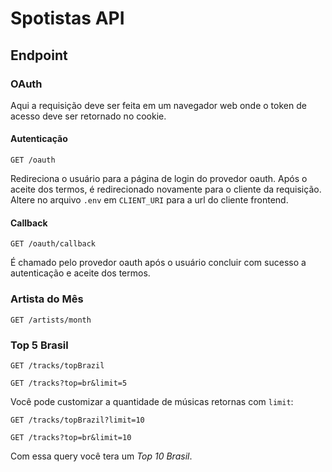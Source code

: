 # Spotistas API

## Endpoint

### OAuth

Aqui a requisição deve ser feita em um navegador web onde o token de acesso deve ser retornado no cookie.

#### Autenticação

```http
GET /oauth
```

Redireciona o usuário para a página de login do provedor oauth.
Após o aceite dos termos, é redirecionado novamente para o cliente da requisição.
Altere no arquivo `.env` em `CLIENT_URI` para a url do cliente frontend.

#### Callback

```http
GET /oauth/callback
```

É chamado pelo provedor oauth após o usuário concluir com sucesso a autenticação e aceite dos termos.

### Artista do Mês

```http
GET /artists/month
```

### Top 5 Brasil

```http
GET /tracks/topBrazil
```

```http
GET /tracks?top=br&limit=5
```

Você pode customizar a quantidade de músicas retornas com `limit`:

```http
GET /tracks/topBrazil?limit=10
```

```http
GET /tracks?top=br&limit=10
```

Com essa query você tera um *Top 10 Brasil*.
